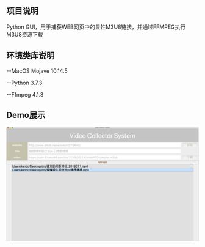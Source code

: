 ## 项目说明
Python GUI，用于捕获WEB网页中的显性M3U8链接，并通过FFMPEG执行M3U8资源下载

## 环境类库说明
--MacOS Mojave 10.14.5

--Python 3.7.3

--Ffmpeg 4.1.3

## Demo展示
![image](https://github.com/blueseashore/pygui_crawl/blob/master/demo.png)